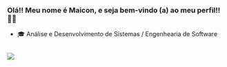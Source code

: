 ### Olá!! Meu nome é Maicon, e seja bem-vindo (a) ao meu perfil!!👨‍💻

- 🎓  Análise e Desenvolvimento de Sistemas / Engenhearia de Software 


##




##



  <a href="https://www.linkedin.com/in/maiconailton" target="_blank"><img src="https://img.shields.io/badge/-LinkedIn-%230077B5?style=for-the-badge&logo=linkedin&logoColor=white" target="_blank"></a> 
 
